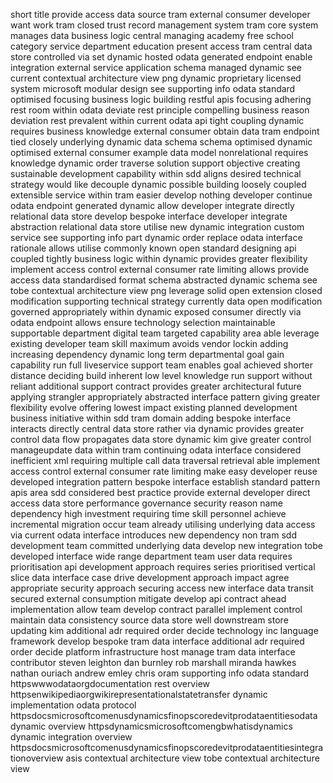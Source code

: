 short title provide access data source tram external consumer developer want work tram closed trust record management system tram core system manages data business logic central managing academy free school category service department education present access tram central data store controlled via set dynamic hosted odata generated endpoint enable integration external service application schema managed dynamic see current contextual architecture view png dynamic proprietary licensed system microsoft modular design see supporting info odata standard optimised focusing business logic building restful apis focusing adhering rest room within odata deviate rest principle compelling business reason deviation rest prevalent within current odata api tight coupling dynamic requires business knowledge external consumer obtain data tram endpoint tied closely underlying dynamic data schema schema optimised dynamic optimised external consumer example data model nonrelational requires knowledge dynamic order traverse solution support objective creating sustainable development capability within sdd aligns desired technical strategy would like decouple dynamic possible building loosely coupled extensible service within tram easier develop nothing developer continue odata endpoint generated dynamic allow developer integrate directly relational data store develop bespoke interface developer integrate abstraction relational data store utilise new dynamic integration custom service see supporting info part dynamic order replace odata interface rationale allows utilise commonly known open standard designing api coupled tightly business logic within dynamic provides greater flexibility implement access control external consumer rate limiting allows provide access data standardised format schema abstracted dynamic schema see tobe contextual architecture view png leverage solid open extension closed modification supporting technical strategy currently data open modification governed appropriately within dynamic exposed consumer directly via odata endpoint allows ensure technology selection maintainable supportable department digital team targeted capability area able leverage existing developer team skill maximum avoids vendor lockin adding increasing dependency dynamic long term departmental goal gain capability run full liveservice support team enables goal achieved shorter distance deciding build inherent low level knowledge run support without reliant additional support contract provides greater architectural future applying strangler appropriately abstracted interface pattern giving greater flexibility evolve offering lowest impact existing planned development business initiative within sdd tram domain adding bespoke interface interacts directly central data store rather via dynamic provides greater control data flow propagates data store dynamic kim give greater control manageupdate data within tram continuing odata interface considered inefficient xml requiring multiple call data traversal retrieval able implement access control external consumer rate limiting make easy developer reuse developed integration pattern bespoke interface establish standard pattern apis area sdd considered best practice provide external developer direct access data store performance governance security reason name dependency high investment requiring time skill personnel achieve incremental migration occur team already utilising underlying data access via current odata interface introduces new dependency non tram sdd development team committed underlying data develop new integration tobe developed interface wide range department team user data requires prioritisation api development approach requires series prioritised vertical slice data interface case drive development approach impact agree appropriate security approach securing access new interface data transit secured external consumption mitigate develop api contract ahead implementation allow team develop contract parallel implement control maintain data consistency source data store well downstream store updating kim additional adr required order decide technology inc language framework develop bespoke tram data interface additional adr required order decide platform infrastructure host manage tram data interface contributor steven leighton dan burnley rob marshall miranda hawkes nathan ouriach andrew emley chris oram supporting info odata standard httpswwwodataorgdocumentation rest overview httpsenwikipediaorgwikirepresentationalstatetransfer dynamic implementation odata protocol httpsdocsmicrosoftcomenusdynamicsfinopscoredevitprodataentitiesodata dynamic overview httpsdynamicsmicrosoftcomengbwhatisdynamics dynamic integration overview httpsdocsmicrosoftcomenusdynamicsfinopscoredevitprodataentitiesintegrationoverview asis contextual architecture view tobe contextual architecture view